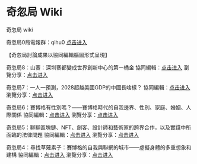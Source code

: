 # 奇忽局 Wiki

奇忽局 wiki 

奇忽局0局電報群：qihu0 [点击进入](https://t.me/qihu0)

【奇忽局討論成果以協同編輯腦圖形式呈現】

奇忽局8：山寨：深圳寨都變成世界創新中心的第一桶金
協同編輯：[点击进入](https://mm.tt/1810751813?t=Q1jZudQXdB)
瀏覽分享：[点击进入](https://www.mindmeister.com/1810751813/8)

奇忽局7：一人一預測，2028超越美國GDP的中國長啥樣？
協同編輯：[点击进入](https://mm.tt/1809789951?t=RVzOCv3fWK)
瀏覽分享：[点击进入](https://www.mindmeister.com/1809789951/7-2028-gdp)

奇忽局6：賽博格有性別嗎？——賽博格時代的自我邊界、性別、家庭、婚姻、人際關係
協同編輯：[点击进入](https://mm.tt/1809692937?t=3H8S0prqk0)
瀏覽分享：[点击进入](https://www.mindmeister.com/1809692937/6)

奇忽局5：聊聊區塊鏈、NFT、創客、設計師和藝術家的跨界合作，以及實踐中所面臨的法律問題
協同編輯：[点击进入](https://mm.tt/1809744087?t=YvHv4vs0mZ)
瀏覽分享：[点击进入](https://www.mindmeister.com/1809744087/5-nft)

奇忽局4：尋找草薙素子：賽博格的自我與聯網的城市——虛擬身體的多重想象和建構
協同編輯：[点击进入](https://mm.tt/1809764500?t=AfDDsapp61)
瀏覽分享：[点击进入](https://www.mindmeister.com/1809764500/4)
